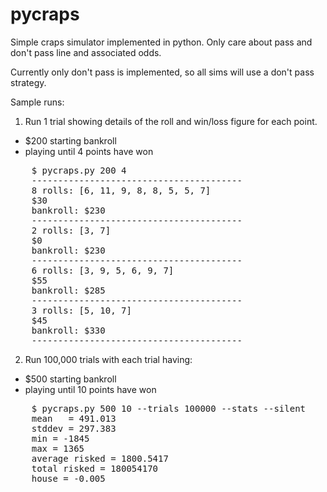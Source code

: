 pycraps
=======

Simple craps simulator implemented in python. Only care about pass and don't pass line and associated odds.

Currently only don't pass is implemented, so all sims will use a don't pass strategy.

Sample runs:

1. Run 1 trial showing details of the roll and win/loss figure for each point.
*  $200 starting bankroll
*  playing until 4 points have won
<pre>
    $ pycraps.py 200 4
    ----------------------------------------
    8 rolls: [6, 11, 9, 8, 8, 5, 5, 7]
    $30
    bankroll: $230
    ----------------------------------------
    2 rolls: [3, 7]
    $0
    bankroll: $230
    ----------------------------------------
    6 rolls: [3, 9, 5, 6, 9, 7]
    $55
    bankroll: $285
    ----------------------------------------
    3 rolls: [5, 10, 7]
    $45
    bankroll: $330
    ----------------------------------------
</pre>

2. Run 100,000 trials with each trial having:
*  $500 starting bankroll
*  playing until 10 points have won
<pre>
    $ pycraps.py 500 10 --trials 100000 --stats --silent
    mean   = 491.013
    stddev = 297.383
    min = -1845
    max = 1365
    average risked = 1800.5417
    total risked = 180054170
    house = -0.005
</pre>